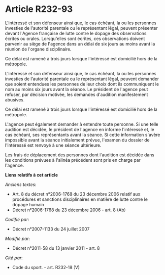 # Article R232-93

L'intéressé et son défenseur ainsi que, le cas échéant, la ou les personnes investies de l'autorité parentale ou le
représentant légal, peuvent présenter devant l'Agence française de lutte contre le dopage des observations écrites ou orales.
Lorsqu'elles sont écrites, ces observations doivent parvenir au siège de l'agence dans un délai de six jours au moins avant
la réunion de l'organe disciplinaire.

Ce délai est ramené à trois jours lorsque l'intéressé est domicilié hors de la métropole.

L'intéressé et son défenseur ainsi que, le cas échéant, la ou les personnes investies de l'autorité parentale ou le
représentant légal, peuvent demander que soient entendues les personnes de leur choix dont ils communiquent le nom au moins
six  jours avant la séance. Le président de l'agence peut refuser, par décision motivée, les demandes d'audition
manifestement abusives.

Ce délai est ramené à trois jours lorsque l'intéressé est domicilié hors de la métropole. 

L'agence peut également demander à entendre toute personne. Si une telle audition est décidée, le président de l'agence en
informe l'intéressé et, le cas échéant, ses représentants avant la séance. Si cette information s'avère impossible avant la
séance initialement prévue, l'examen du dossier de l'intéressé est renvoyé à une séance ultérieure.

Les frais de déplacement des personnes dont l'audition est décidée dans les conditions prévues à l'alinéa précédent sont pris
en charge par l'agence.

**Liens relatifs à cet article**

_Anciens textes_:

  - Art. 8 du décret n°2006-1768 du 23 décembre 2006 relatif aux procédures et sanctions disciplinaires en matière de lutte contre le dopage humain
  - Décret n°2006-1768 du 23 décembre 2006 - art. 8 (Ab)

_Codifié par_:

  - Décret n°2007-1133 du 24 juillet 2007

_Modifié par_:

  - Décret n°2011-58 du 13 janvier 2011 - art. 8

_Cité par_:

  - Code du sport. - art. R232-18 (V)
